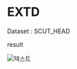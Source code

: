 # EXTD

Dataset : SCUT_HEAD

result

![텍스트](https://github.com/SeungyounShin/EXTD/blob/master/img/result.png?raw=true) 
